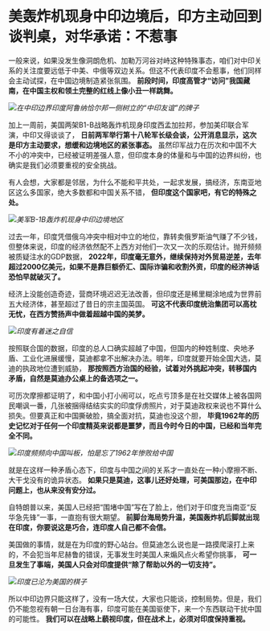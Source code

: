 # 美轰炸机现身中印边境后，印方主动回到谈判桌，对华承诺：不惹事

一般来说，如果没发生像洞朗危机、加勒万河谷对峙这种特殊事态，咱们对中印关系的关注度要远低于中美、中俄等双边关系。但这不代表印度不会惹事，他们同样会主动试探，在中国边境制造紧张氛围。
**前段时间，印度高管才“访问”我国藏南，在中国主权和领土完整的红线上像小丑一样跳舞。**

![](https://inews.gtimg.com/news_bt/OMRquLUxoy-KWgeNejzL2g7rVWUwDuPF9U7WqiI4qyH0QAA/1000)_在中印边界印度阿鲁纳恰尔邦一侧树立的“中印友谊”的牌子_

加上一周前，美国两架B1-B战略轰炸机现身印度西孟加拉邦，参加美印联合军演，中印又得谈谈了，
**日前两军举行第十八轮军长级会谈，公开消息显示，这次是印方主动要求，想缓和边境地区的紧张事态。**
虽然印军战力在历次和中国不大不小的冲突中，已经被证明差强人意，但印度本身的体量和与中国的边界纠纷，也确实是我们必须要重视的安全挑战。

有人会想，大家都是邻居，为什么不能和平共处，一起求发展，搞经济，东南亚地区这么多国家，绝大多数都和中国关系不错， **但印度这个国家吧，有它的特殊之处。**

![](https://inews.gtimg.com/news_bt/OsaPcMerLYEGkORafZizoMxyX2F53DbNN_PQxcA6y1jLQAA/1000)_美军B-1B轰炸机现身中印边境地区_

过去一年，印度凭借俄乌冲突中相对中立的地位，靠转卖俄罗斯油气赚了不少钱，但整体来说，印度的经济依然配不上西方对他们一次又一次的乐观估计。抛开频频被质疑注水的GDP数据，
**2022年，印度毫无意外，继续保持对外贸易逆差，去年超过2000亿美元，如果不是靠巨额侨汇、国际诈骗和收割外资，印度的经济神话恐怕早就破灭了。**

经济上没能创造奇迹，营商环境迟迟无法改善，但印度还是稀里糊涂地成为世界前五大经济体，甚至超过了昔日的宗主国英国。
**可这不代表印度统治集团可以高枕无忧，在西方赞扬声中做着超越中国的美梦。**

![](https://inews.gtimg.com/news_bt/ON2WtgRdmZI1-vkUBtIQab53lIxkiKV7okzdR4-JxrH1gAA/1000)_印度有着迷之自信_

按照联合国的数据，印度的总人口确实超越了中国，但国内的种姓制度、央地矛盾、工业化进展缓慢，莫迪都拿不出解决办法。明年，印度就要开始全国大选，莫迪的执政地位遭到威胁，
**那按照西方治国的经验，试着对外挑起冲突，转移国内矛盾，自然是莫迪办公桌上的备选项之一。**

可历次摩擦都证明了，和中国小打小闹可以，吃点亏顶多是在社交媒体上被各国网民嘲讽一番，几张被捆得结结实实的印度俘虏照片，对于莫迪政权来说也不算什么损失。但要真正和中国撕破脸，搞全面对抗，莫迪也没这个胆，
**毕竟1962年的历史记忆对于任何一个印度精英来说都是噩梦，而且今时今日的中国，已经和当年完全不同。**

![](https://inews.gtimg.com/news_bt/O2uUdRBphuAIVUQBXqcgrsp1JT5m1Ef2QDhK7Z2Nd7jywAA/1000)_印度频频向中国叫板，怕是忘了1962年惨败给中国_

就是在这样一种矛盾心态下，印度与中国之间的关系才一直处在一种小摩擦不断、大干戈没有的诡异状态。
**如果只是莫迪，这事儿还好处理，可美国那边，在中印问题上，也从来没有安分过。**

自特朗普以来，美国人已经把“围堵中国”写在了脸上，他们对于印度充当南亚“反华急先锋”一事，一直抱有很大期望。
**前脚台海局势升温，美国轰炸机后脚就出现在印度，你要说这是巧合，连印度人自己都不会信。**

美国做的事情，就是在为印度的野心站台。但莫迪怎么说也是一路摸爬滚打上来的，不会犯当年尼赫鲁的错误，无事发生时美国人来煽风点火希望你挑事，
**可一旦发生了事端，美国人只会对印度提供“除了帮助以外的一切支持”。**

![](https://inews.gtimg.com/news_bt/OUYa9dRkLodZ_YpBvCypIgJNCQUJgg-tVZHKiLvdkJOtMAA/1000)_印度已沦为美国的棋子_

所以中印边界只能这样了，没有一场大仗，大家也只能谈，控制局势。但是，我们仍不能忽视有朝一日台海有事，印度可能在美国驱使下，来一个东西联动干扰中国的可能性。
**我们可以在战略上藐视印度，但在战术上，必须对印度保持重视。**

